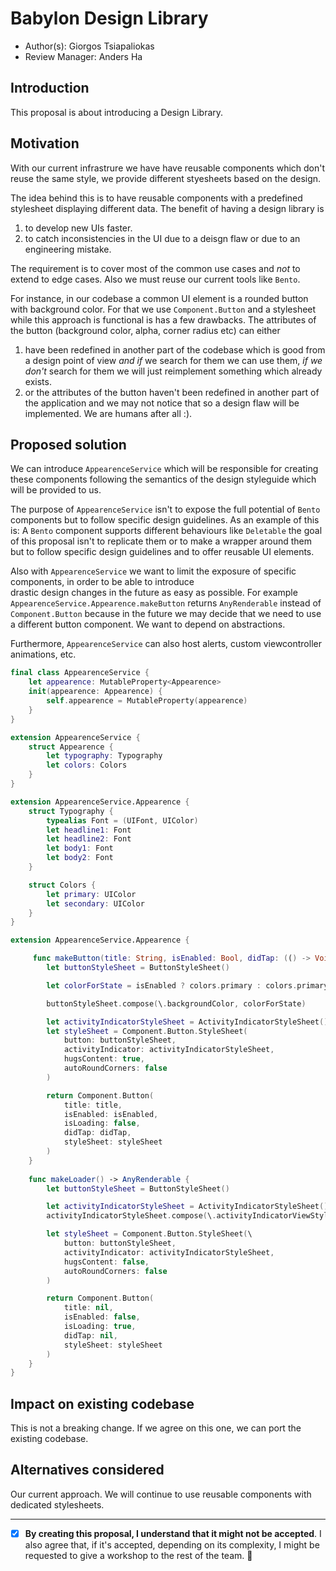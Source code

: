 # Babylon Design Library

* Author(s): Giorgos Tsiapaliokas
* Review Manager: Anders Ha

## Introduction
This proposal is about introducing a Design Library.

## Motivation
With our current infrastrure we have have reusable components which don't reuse the same style,
we provide different styesheets based on the design.

The idea behind this is to have reusable components with a predefined stylesheet displaying different data.
The benefit of having a design library is
1. to develop new UIs faster.
2. to catch inconsistencies in the UI due to a deisgn flaw or due to an engineering mistake.

The requirement is to cover most of the common use cases and *not* to extend to edge cases.
Also we must reuse our current tools like `Bento`.

For instance, in our codebase a common UI element is a rounded button with background color. 
For that we use `Component.Button` and a stylesheet while this approach is functional is has a few drawbacks.
The attributes of the button (background color, alpha, corner radius etc) can either 
1. have been redefined in another part of the codebase which is good from a design point of view *and if* we search
for them we can use them, *if we don't* search for them we will just reimplement something which already exists.
2. or the attributes of the button haven't been redefined in another part of the application and we may not
notice that so a design flaw will be implemented. We are humans after all :).


## Proposed solution
We can introduce `AppearenceService` which will be responsible for creating these components following
the semantics of the design styleguide which will be provided to us.

The purpose of  `AppearenceService` isn't to expose the full potential of `Bento` components but to 
follow specific design guidelines.
As an example of this is: 
A `Bento` component supports different behaviours like  `Deletable` the goal of this
proposal isn't to replicate them or to make a wrapper around them but to follow specific design guidelines
and to offer reusable UI elements.

Also with `AppearenceService` we want to limit the exposure of specific components, in order to be able to introduce  
drastic design changes in the future as easy as possible.
For example `AppearenceService.Appearence.makeButton` returns `AnyRenderable` instead of `Component.Button`
because in the future we may decide that we need to use a different button component. We want to depend on abstractions.

Furthermore, `AppearenceService` can also host alerts, custom viewcontroller animations, etc.

``` swift
final class AppearenceService {
    let appearence: MutableProperty<Appearence>
    init(appearence: Appearence) {
        self.appearence = MutableProperty(appearence)
    }
}

extension AppearenceService {
    struct Appearence {
        let typography: Typography
        let colors: Colors
    }
}

extension AppearenceService.Appearence {
    struct Typography {
        typealias Font = (UIFont, UIColor)
        let headline1: Font
        let headline2: Font
        let body1: Font
        let body2: Font
    }

    struct Colors {
        let primary: UIColor
        let secondary: UIColor
    }
}

extension AppearenceService.Appearence {

     func makeButton(title: String, isEnabled: Bool, didTap: (() -> Void)?) -> AnyRenderable {
        let buttonStyleSheet = ButtonStyleSheet()

        let colorForState = isEnabled ? colors.primary : colors.primary.withAlphaComponent(0.5)

        buttonStyleSheet.compose(\.backgroundColor, colorForState)

        let activityIndicatorStyleSheet = ActivityIndicatorStyleSheet()
        let styleSheet = Component.Button.StyleSheet(
            button: buttonStyleSheet,
            activityIndicator: activityIndicatorStyleSheet,
            hugsContent: true,
            autoRoundCorners: false
        )

        return Component.Button(
            title: title,
            isEnabled: isEnabled,
            isLoading: false,
            didTap: didTap,
            styleSheet: styleSheet
        )
    }
    
    func makeLoader() -> AnyRenderable {
        let buttonStyleSheet = ButtonStyleSheet()

        let activityIndicatorStyleSheet = ActivityIndicatorStyleSheet()
        activityIndicatorStyleSheet.compose(\.activityIndicatorViewStyle, .gray)

        let styleSheet = Component.Button.StyleSheet(\
            button: buttonStyleSheet,
            activityIndicator: activityIndicatorStyleSheet,
            hugsContent: false,
            autoRoundCorners: false
        )

        return Component.Button(
            title: nil,
            isEnabled: false,
            isLoading: true,
            didTap: nil,
            styleSheet: styleSheet
        )
    }
}
```

## Impact on existing codebase
This is not a breaking change. If we agree on this one, we can port the existing codebase.

## Alternatives considered
Our current approach. We will continue to use reusable components with dedicated stylesheets.

--- 
* [x] **By creating this proposal, I understand that it might not be accepted**. I also agree that, if it's accepted,
depending on its complexity, I might be requested to give a workshop to the rest of the team. 🚀
